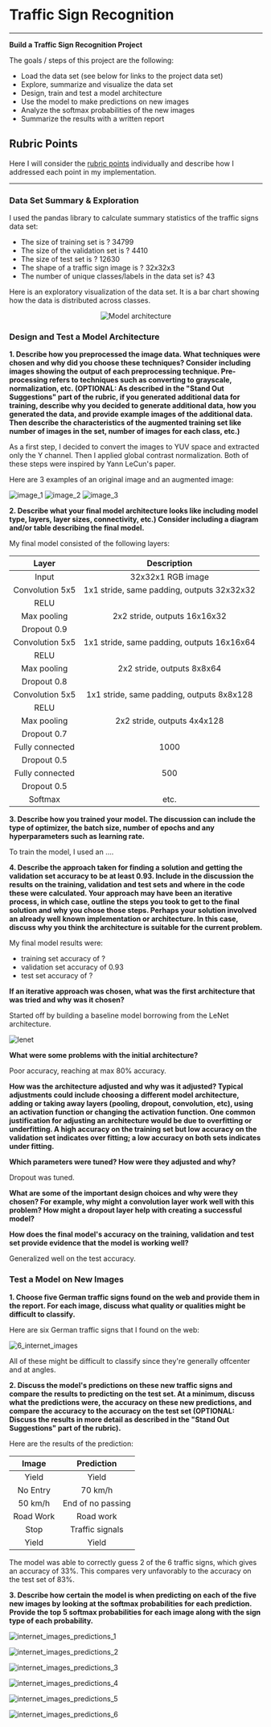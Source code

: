 # **Traffic Sign Recognition** 

---

**Build a Traffic Sign Recognition Project**

The goals / steps of this project are the following:
* Load the data set (see below for links to the project data set)
* Explore, summarize and visualize the data set
* Design, train and test a model architecture
* Use the model to make predictions on new images
* Analyze the softmax probabilities of the new images
* Summarize the results with a written report


## Rubric Points

Here I will consider the [rubric points](https://review.udacity.com/#!/rubrics/481/view) individually and describe how I addressed each point in my implementation.  

---

### Data Set Summary & Exploration

I used the pandas library to calculate summary statistics of the traffic
signs data set:

* The size of training set is ? 34799
* The size of the validation set is ? 4410
* The size of test set is ? 12630
* The shape of a traffic sign image is ? 32x32x3
* The number of unique classes/labels in the data set is? 43


Here is an exploratory visualization of the data set. It is a bar chart showing how the data is distributed across classes.  

<p align="center">
  <img src="Writeup_images/class_distribution.png" alt="Model architecture"/>
</p>

### Design and Test a Model Architecture

**1. Describe how you preprocessed the image data. What techniques were chosen and why did you choose these techniques? Consider including images showing the output of each preprocessing technique. Pre-processing refers to techniques such as converting to grayscale, normalization, etc. (OPTIONAL: As described in the "Stand Out Suggestions" part of the rubric, if you generated additional data for training, describe why you decided to generate additional data, how you generated the data, and provide example images of the additional data. Then describe the characteristics of the augmented training set like number of images in the set, number of images for each class, etc.)**

As a first step, I decided to convert the images to YUV space and extracted only the Y channel. Then I applied global contrast normalization. Both of these steps were inspired by Yann LeCun's paper. 

Here are 3 examples of an original image and an augmented image:

<p align="left">
  <img src="Writeup_images/image_1.png" alt="image_1"/>
  <img src="Writeup_images/image_2.png" alt="image_2"/>
  <img src="Writeup_images/image_3.png" alt="image_3"/>
</p>

**2. Describe what your final model architecture looks like including model type, layers, layer sizes, connectivity, etc.) Consider including a diagram and/or table describing the final model.**  

My final model consisted of the following layers:

| Layer         		|     Description	        					| 
|:---------------------:|:---------------------------------------------:| 
| Input         		| 32x32x1 RGB image   							| 
| Convolution 5x5     	| 1x1 stride, same padding, outputs 32x32x32 	|
| RELU					|												|
| Max pooling	      	| 2x2 stride,  outputs 16x16x32 				|
| Dropout 0.9  	      	|												|
| Convolution 5x5     	| 1x1 stride, same padding, outputs 16x16x64 	|
| RELU					|												|
| Max pooling	      	| 2x2 stride,  outputs 8x8x64   				|
| Dropout 0.8  	      	|												|
| Convolution 5x5     	| 1x1 stride, same padding, outputs 8x8x128 	|
| RELU					|												|
| Max pooling	      	| 2x2 stride,  outputs 4x4x128  				|
| Dropout 0.7  	      	|												|
| Fully connected		| 1000        									|
| Dropout 0.5  	      	|												|
| Fully connected		|  500        									|
| Dropout 0.5  	      	|												|
| Softmax				| etc.        									|

**3. Describe how you trained your model. The discussion can include the type of optimizer, the batch size, number of epochs and any hyperparameters such as learning rate.**  

To train the model, I used an ....

**4. Describe the approach taken for finding a solution and getting the validation set accuracy to be at least 0.93. Include in the discussion the results on the training, validation and test sets and where in the code these were calculated. Your approach may have been an iterative process, in which case, outline the steps you took to get to the final solution and why you chose those steps. Perhaps your solution involved an already well known implementation or architecture. In this case, discuss why you think the architecture is suitable for the current problem.**

My final model results were:
* training set accuracy of ?
* validation set accuracy of 0.93 
* test set accuracy of ?

**If an iterative approach was chosen, what was the first architecture that was tried and why was it chosen?**  

Started off by building a baseline model borrowing from the LeNet architecture.  

<p align="left">
  <img src="http://eblearn.sourceforge.net/lib/exe/lenet5.png" alt="lenet"/>
</p>

**What were some problems with the initial architecture?**  

Poor accuracy, reaching at max 80% accuracy.  

**How was the architecture adjusted and why was it adjusted? Typical adjustments could include choosing a different model architecture, adding or taking away layers (pooling, dropout, convolution, etc), using an activation function or changing the activation function. One common justification for adjusting an architecture would be due to overfitting or underfitting. A high accuracy on the training set but low accuracy on the validation set indicates over fitting; a low accuracy on both sets indicates under fitting.**



**Which parameters were tuned? How were they adjusted and why?**

Dropout was tuned.  

**What are some of the important design choices and why were they chosen? For example, why might a convolution layer work well with this problem? How might a dropout layer help with creating a successful model?**




**How does the final model's accuracy on the training, validation and test set provide evidence that the model is working well?**

Generalized well on the test accuracy. 


### Test a Model on New Images

**1. Choose five German traffic signs found on the web and provide them in the report. For each image, discuss what quality or qualities might be difficult to classify.**

Here are six German traffic signs that I found on the web:

<p align="left">
  <img src="Writeup_images/5_internet_images.png" alt="6_internet_images"/>
</p>

All of these might be difficult to classify since they're generally offcenter and at angles.  

**2. Discuss the model's predictions on these new traffic signs and compare the results to predicting on the test set. At a minimum, discuss what the predictions were, the accuracy on these new predictions, and compare the accuracy to the accuracy on the test set (OPTIONAL: Discuss the results in more detail as described in the "Stand Out Suggestions" part of the rubric).**  

Here are the results of the prediction:

| Image					|Prediction										| 
|:---------------------:|:---------------------------------------------:| 
| Yield					| Yield											| 
| No Entry				| 70 km/h 										|
| 50 km/h 				| End of no passing								|
| Road Work 			| Road work						 				|
| Stop 					| Traffic signals 								|
| Yield 				| Yield											|

The model was able to correctly guess 2 of the 6 traffic signs, which gives an accuracy of 33%. This compares very unfavorably to the accuracy on the test set of 83%.  

**3. Describe how certain the model is when predicting on each of the five new images by looking at the softmax probabilities for each prediction. Provide the top 5 softmax probabilities for each image along with the sign type of each probability.** 

<p align="left">
  <img src="Writeup_images/internet_images_predictions_1.png" alt="internet_images_predictions_1"/>
</p>

<p align="left">
  <img src="Writeup_images/internet_images_predictions_2.png" alt="internet_images_predictions_2"/>
</p>  
  
<p align="left">
  <img src="Writeup_images/internet_images_predictions_3.png" alt="internet_images_predictions_3"/>
</p>
  
  
<p align="left">
  <img src="Writeup_images/internet_images_predictions_4.png" alt="internet_images_predictions_4"/>
</p>
  
<p align="left">
  <img src="Writeup_images/internet_images_predictions_5.png" alt="internet_images_predictions_5"/>
</p>
  
<p align="left">
  <img src="Writeup_images/internet_images_predictions_6.png" alt="internet_images_predictions_6"/>
</p>
